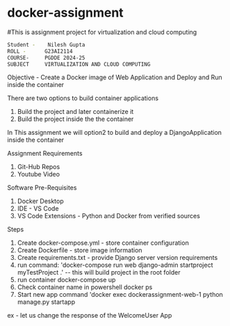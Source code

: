 # docker-assignment
#This is assignment project for virtualization and cloud computing
```bash
Student -    Nilesh Gupta
ROLL -      G23AI2114
COURSE-     PGDDE 2024-25
SUBJECT     VIRTUALIZATION AND CLOUD COMPUTING
```

Objective - Create a Docker image of Web Application and Deploy and Run inside the container

There are two options to build container applications
1. Build the project and later containerize it
2. Build the project inside the the container

In This assignment we will option2 to build and deploy a DjangoApplication inside the container

Assignment Requirements
1. Git-Hub Repos
2. Youtube Video

Software Pre-Requisites
1. Docker Desktop
2. IDE - VS Code
3. VS Code Extensions - Python and Docker from verified sources

Steps
1. Create docker-compose.yml - store container configuration
2. Create Dockerfile - store image information
3. Create requirements.txt - provide Django server version requirements
4. run command:  'docker-compose run web django-admin startproject myTestProject .' -- this will build project in the root folder
5. run container docker-compose up
6. Check container name in powershell docker ps
7. Start new app command  'docker exec dockerassignment-web-1 python manage.py startapp <app-name>

ex - let us change the response of the WelcomeUser App
